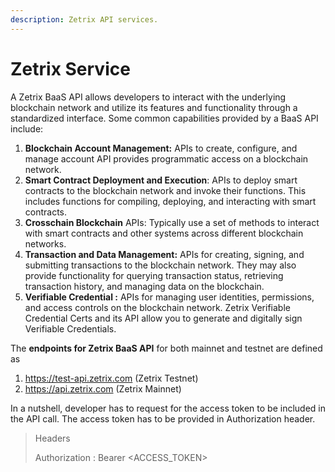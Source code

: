 ```yaml
---
description: Zetrix API services.
---
```


# Zetrix Service

A Zetrix BaaS API allows developers to interact with the underlying blockchain network and utilize its features and functionality through a standardized interface. Some common capabilities provided by a BaaS API include:

1. **Blockchain Account Management:** APIs to create, configure, and manage account API provides programmatic access on a blockchain network.
2. **Smart Contract Deployment and Execution**: APIs to deploy smart contracts to the blockchain network and invoke their functions. This includes functions for compiling, deploying, and interacting with smart contracts.
3. **Crosschain Blockchain** APIs: Typically use a set of methods to interact with smart contracts and other systems across different blockchain networks.
4. **Transaction and Data Management:** APIs for creating, signing, and submitting transactions to the blockchain network. They may also provide functionality for querying transaction status, retrieving transaction history, and managing data on the blockchain.
5. **Verifiable Credential :** APIs for managing user identities, permissions, and access controls on the blockchain network. Zetrix Verifiable Credential Certs and its API allow you to generate and digitally sign Verifiable Credentials.

The **endpoints for Zetrix BaaS API** for both mainnet and testnet are defined as

1. https://test-api.zetrix.com (Zetrix Testnet)
2. https://api.zetrix.com (Zetrix Mainnet)

In a nutshell, developer has to request for the access token to be included in the API call. The access token has to be provided in Authorization header.

> Headers
>
> Authorization : Bearer \<ACCESS\_TOKEN>
